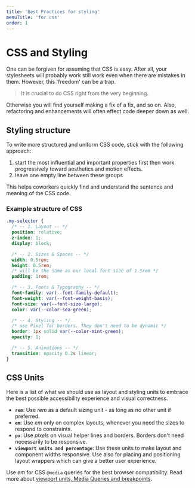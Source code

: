 ```yaml
---
title: 'Best Practices for styling'
menuTitle: 'for css'
order: 1
---
```


# CSS and Styling

One can be forgiven for assuming that CSS is easy. After all, your stylesheets will probably work still work even when there are mistakes in them. However, this 'freedom' can be a trap.

> It is crucial to do CSS right from the very beginning.

Otherwise you will find yourself making a fix of a fix, and so on. Also, refactoring and enhancements will often effect code deeper down as well.

## Styling structure

To write more structured and uniform CSS code, stick with the following approach:

1. start the most influential and important properties first then work progressively toward aesthetics and motion effects.
1. leave one empty line between these groups

This helps coworkers quickly find and understand the sentence and meaning of the CSS code.

### Example structure of CSS

```css
.my-selector {
  /* -- 1. Layout -- */
  position: relative;
  z-index: 1;
  display: block;

  /* -- 2. Sizes & Spaces -- */
  width: 0.5rem;
  height: 0.5rem;
  /* will be the same as our local font-size of 1.5rem */
  padding: 1rem;

  /* -- 3. Fonts & Typography -- */
  font-family: var(--font-family-default);
  font-weight: var(--font-weight-basis);
  font-size: var(--font-size-large);
  color: var(--color-sea-green);

  /* -- 4. Styling -- */
  /* use Pixel for borders. They don't need to be dynamic */
  border: 1px solid var(--color-mint-green);
  opacity: 1;

  /* -- 5. Animations -- */
  transition: opacity 0.2s linear;
}
```

## CSS Units

Here is a list of what we should use as layout and styling units to embrace the best possible accessibility experience and visual correctness.

- **`rem`**: Use _rem_ as a default sizing unit - as long as no other unit if preferred.
- **`em`**: Use _em_ only on complex layouts, whenever you need the sizes to respond to constraints.
- **`px`**: Use _pixels_ on visual helper lines and borders. Borders don't need necessarily to be responsive.
- **`viewport units and percentage`**: Use these units to make layout and component widths responsive. Use also for placing and positioning layout wrappers which can give a better user experience.

Use _em_ for CSS `@media` queries for the best browser compatibility. Read more about [viewport units, Media Queries and breakpoints](/uilib/usage/layout#media-queries-and-breakpoints).
